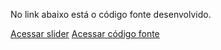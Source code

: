 No link abaixo está o código fonte desenvolvido.

[Acessar slider](https://performance-react-slider.netlify.app/)
[Acessar código fonte](https://github.com/vagnercardosoweb/performance-react-slider/)
